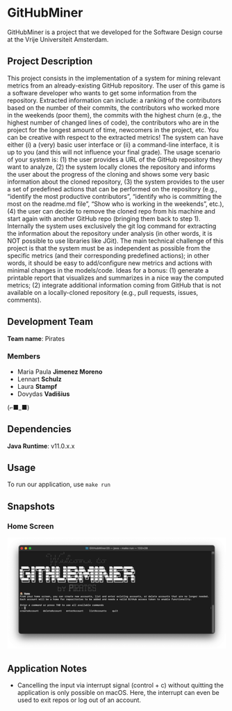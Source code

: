 # GitHubMiner

GitHubMiner is a project that we developed for the Software Design course at the Vrije Universiteit Amsterdam.

## Project Description
This project consists in the implementation of a system for mining relevant metrics from an already-existing GitHub repository. The user of this game is a software developer who wants to get some information from the repository. Extracted information can include: a ranking of the contributors based on the number of their commits, the contributors who worked more in the weekends (poor them), the commits with the highest churn (e.g., the highest number of changed lines of code), the contributors who are in the project for the longest amount of time, newcomers in the project, etc. You can be creative with respect to the extracted metrics! The system can have either (i) a (very) basic user interface or (ii) a command-line interface, it is up to you (and this will not influence your final grade). The usage scenario of your system is: (1) the user provides a URL of the GitHub repository they want to analyze, (2) the system locally clones the repository and informs the user about the progress of the cloning and shows some very basic information about the cloned repository, (3) the system provides to the user a set of predefined actions that can be performed on the repository (e.g., “identify the most productive contributors”, “identify who is committing the most on the readme.md file”, “Show who is working in the weekends”, etc.), (4) the user can decide to remove the cloned repo from his machine and start again with another GitHub repo (bringing them back to step 1). Internally the system uses exclusively the git log command for extracting the information about the repository under analysis (in other words, it is NOT possible to use libraries like JGit). The main technical challenge of this project is that the system must be as independent as possible from the specific metrics (and their corresponding predefined actions); in other words, it should be easy to add/configure new metrics and actions with minimal changes in the models/code. Ideas for a bonus: (1) generate a printable report that visualizes and summarizes in a nice way the computed metrics; (2) integrate additional information coming from GitHub that is not available on a locally-cloned repository (e.g., pull requests, issues, comments).

## Development Team

**Team name**: Pirates

### Members
* Maria Paula **Jimenez Moreno**
* Lennart **Schulz**
* Laura **Stampf**
* Dovydas **Vadišius**


(⌐■_■)

## Dependencies
**Java Runtime**: v11.0.x.x

## Usage
To run our application, use `make run`

## Snapshots

### Home Screen
![Alt text](homescreen.png)

## Application Notes
* Cancelling the input via interrupt signal (control + c) without quitting the application is only possible on macOS. Here, the interrupt can even be used to exit repos or log out of an account.